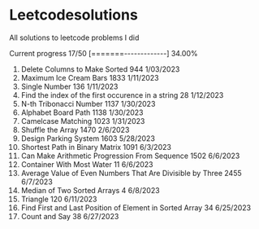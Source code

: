 # Leetcodesolutions
All solutions to leetcode problems I did


Current progress 17/50 [=======-------------] 34.00%

1. Delete Columns to Make Sorted 944 1/03/2023
2. Maximum Ice Cream Bars 1833 1/11/2023 
3. Single Number 136 1/11/2023
4. Find the index of the first occurence in a string 28 1/12/2023
5. N-th Tribonacci Number 1137 1/30/2023
6. Alphabet Board Path 1138 1/30/2023
7. Camelcase Matching 1023 1/31/2023
8. Shuffle the Array 1470 2/6/2023
9. Design Parking System 1603 5/28/2023
10. Shortest Path in Binary Matrix 1091 6/3/2023
11. Can Make Arithmetic Progression From Sequence 1502 6/6/2023
12. Container With Most Water 11 6/6/2023
13. Average Value of Even Numbers That Are Divisible by Three 2455 6/7/2023
14. Median of Two Sorted Arrays 4 6/8/2023
15. Triangle 120 6/11/2023
16. Find First and Last Position of Element in Sorted Array 34 6/25/2023
17. Count and Say 38 6/27/2023
